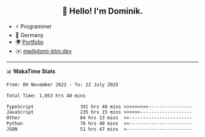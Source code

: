 <h2 align="center">👋 Hello! I'm Dominik.</h2>

- ⚡ Programmer
- 📍 Germany
- 🌍 [Portfolio](https://domi-btnr.dev)
- ✉️ [me@domi-btnr.dev](mailto://me@domi-btnr.dev)

---
📊 **WakaTime Stats**
<!--START_SECTION:waka-->

```txt
From: 09 November 2022 - To: 22 July 2025

Total Time: 1,053 hrs 40 mins

TypeScript                 391 hrs 40 mins >>>>>>>>>----------------   37.17 %
JavaScript                 235 hrs 15 mins >>>>>>-------------------   22.33 %
Other                      84 hrs 13 mins  >>-----------------------   07.99 %
Python                     78 hrs 40 mins  >>-----------------------   07.47 %
JSON                       51 hrs 47 mins  >------------------------   04.91 %
```

<!--END_SECTION:waka-->
